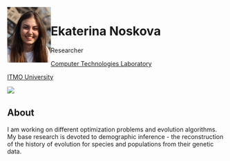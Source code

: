 
<img src="assets/enoskova.png" style="float: left;" width="20%">

<h1 class="h4"> Ekaterina Noskova </h1>

<p>
Researcher <br>

<a class="text-dark" href="http://ctlab.ifmo.ru/en/"> Computer Technologies Laboratory </a> <br>

<a class="text-dark" href="https://en.itmo.ru/"> ITMO University </a> <br>
</p>

<a href="https://github.com/noscode">
         <img src="assets/social_icons/github.svg"
         width=10">
      </a>


## About

I am working on different optimization problems and evolution algorithms. My base research is devoted to demographic inference - the reconstruction of the history of evolution for species and populations from their genetic data.

